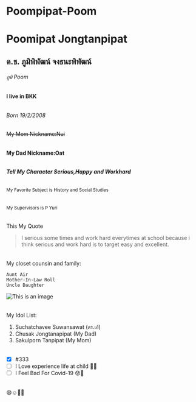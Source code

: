 # Poompipat-Poom
# Poomipat Jongtanpipat
## ด.ช. ภูมิพิพัฒน์ จงธนะพิพัฒน์
###### ภูมิ Poom
**I live in BKK**
######
*Born 19/2/2008*
######
~~My Mom Nickname:Nui~~
######
**My Dad Nickname:Oat**
######
***Tell My Character Serious,Happy and Workhard***
######
<sub>My Favorite Subject is History and Social Studies</sub>
######
<sup>My Supervisors is P Yuri</sup>
######
This My Quote
> I serious some times and work hard everytimes at school because i think serious and work hard is to target easy and excellent.
######
My closet counsin and family:
```
Aunt Air
Mother-In-Law Roll
Uncle Daughter
```
![This is an image](https://myoctocat.com/assets/images/base-octocat.svg)
######
My Idol List:
1. Suchatchavee Suwansawat (ดร.เอ้)
2. Chusak Jongtanapipat (My Dad)
3. Sakulporn Tanpipat (My Mom)
######
- [x] #333
- [ ] I Love experience life at child :tada::smile:
- [ ] I Feel Bad For Covid-19 :worried::thinking:
######
:smile::relaxed::thinking::neutral_face:
